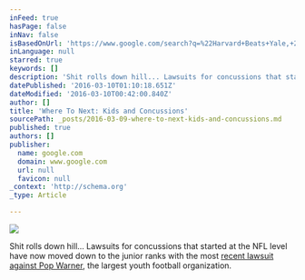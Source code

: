 ```yaml
---
inFeed: true
hasPage: false
inNav: false
isBasedOnUrl: 'https://www.google.com/search?q=%22Harvard+Beats+Yale,+29-29%22&espv=2&rlz=1CAZZAD_enUS637US637&biw=1280&bih=739&source=lnms&tbm=isch&sa=X&ved=0ahUKEwic3oCQ4pHLAhUD5SYKHdlNA9cQ_AUICCgD#imgrc=_'
inLanguage: null
starred: true
keywords: []
description: 'Shit rolls down hill... Lawsuits for concussions that started at the NFL level have now moved down to the junior ranks with the most recent lawsuit against Pop Warner, the largest youth football organization.'
datePublished: '2016-03-10T01:10:18.651Z'
dateModified: '2016-03-10T00:42:00.840Z'
author: []
title: 'Where To Next: Kids and Concussions'
sourcePath: _posts/2016-03-09-where-to-next-kids-and-concussions.md
published: true
authors: []
publisher:
  name: google.com
  domain: www.google.com
  url: null
  favicon: null
_context: 'http://schema.org'
_type: Article

---
```

![](https://the-grid-user-content.s3-us-west-2.amazonaws.com/1f6ee97e-4640-4ff8-aa8e-570e929624dc.jpg)

Shit rolls down hill... Lawsuits for concussions that started at the NFL level have now moved down to the junior ranks with the most [recent lawsuit against Pop Warner][0], the largest youth football organization.

[0]: null
